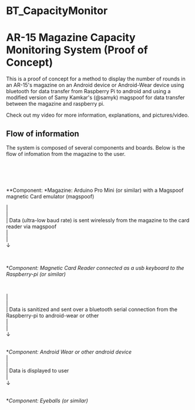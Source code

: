 # BT_CapacityMonitor

AR-15 Magazine Capacity Monitoring System (Proof of Concept)
==============

This is a proof of concept for a method to display the number of rounds in an AR-15's magazine on an Android device or Android-Wear device using bluetooth for data transfer from Raspberry Pi to android and using a modified version of Samy Kamkar's (@samyk) magspoof for data transfer between the magazine and raspberry pi.

Check out my video for more information, explanations, and pictures/video.


Flow of information
--------------
The system is composed of several components and boards.
Below is the flow of infomation from the magazine to the user.

<br><br><br><br>
**Component: 
*Magazine: Arduino Pro Mini (or similar) with a Magspoof magnetic Card emulator (magspoof)
<br>

|<br>
|<br>
|      Data (ultra-low baud rate) is sent wirelessly from the magazine to the card reader via magspoof <br>
|<br>
|<br>
↓      

<br>

**Component:
*Magnetic Card Reader connected as a usb keyboard to the Raspberry-pi (or similar)**

<br>

|<br>
|<br>
|         Data is sanitized and sent over a bluetooth serial connection from the Raspberry-pi to android-wear or other
<br>
|<br>
|<br>
↓      
<br>

**Component:
*Android Wear or other android device**
<br>
| <br>
|<br>
|         Data is displayed to user
<br>
|<br>
↓ <br>
<br> 
  
**Component:
*Eyeballs (or similar)**

